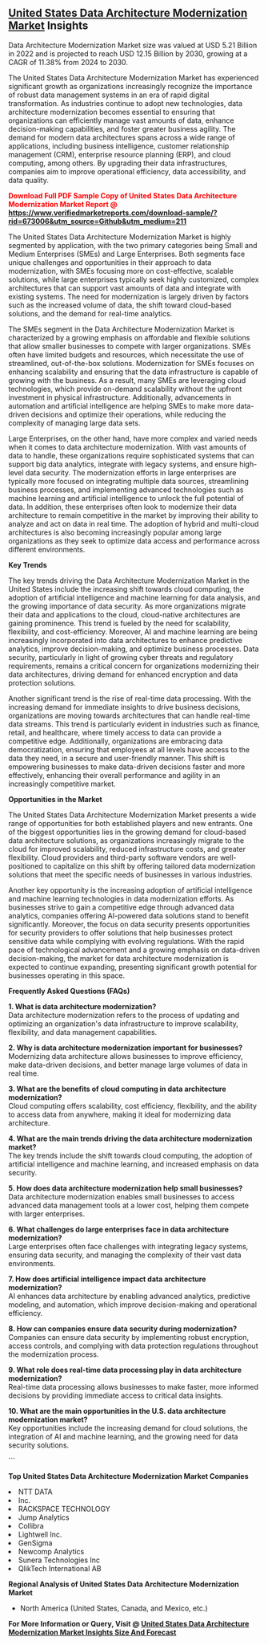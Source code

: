 <h2><a href="https://www.verifiedmarketreports.com/download-sample/?rid=673006&amp;utm_source=Github&amp;utm_medium=211" target="_blank">United States Data Architecture Modernization Market</a> Insights</h2><p>Data Architecture Modernization Market size was valued at USD 5.21 Billion in 2022 and is projected to reach USD 12.15 Billion by 2030, growing at a CAGR of 11.38% from 2024 to 2030.</p><p><p>The United States Data Architecture Modernization Market has experienced significant growth as organizations increasingly recognize the importance of robust data management systems in an era of rapid digital transformation. As industries continue to adopt new technologies, data architecture modernization becomes essential to ensuring that organizations can efficiently manage vast amounts of data, enhance decision-making capabilities, and foster greater business agility. The demand for modern data architectures spans across a wide range of applications, including business intelligence, customer relationship management (CRM), enterprise resource planning (ERP), and cloud computing, among others. By upgrading their data infrastructures, companies aim to improve operational efficiency, data accessibility, and data quality.</p><p><strong><p><span class=""><span style="color: #ff0000;"><strong>Download Full PDF Sample Copy of United States Data Architecture Modernization Market Report</strong> @ </span><a href="https://www.verifiedmarketreports.com/download-sample/?rid=673006&amp;utm_source=Github&amp;utm_medium=211" target="_blank">https://www.verifiedmarketreports.com/download-sample/?rid=673006&amp;utm_source=Github&amp;utm_medium=211</a></span></p></strong></p><p>The United States Data Architecture Modernization Market is highly segmented by application, with the two primary categories being Small and Medium Enterprises (SMEs) and Large Enterprises. Both segments face unique challenges and opportunities in their approach to data modernization, with SMEs focusing more on cost-effective, scalable solutions, while large enterprises typically seek highly customized, complex architectures that can support vast amounts of data and integrate with existing systems. The need for modernization is largely driven by factors such as the increased volume of data, the shift toward cloud-based solutions, and the demand for real-time analytics.</p><p>The SMEs segment in the Data Architecture Modernization Market is characterized by a growing emphasis on affordable and flexible solutions that allow smaller businesses to compete with larger organizations. SMEs often have limited budgets and resources, which necessitate the use of streamlined, out-of-the-box solutions. Modernization for SMEs focuses on enhancing scalability and ensuring that the data infrastructure is capable of growing with the business. As a result, many SMEs are leveraging cloud technologies, which provide on-demand scalability without the upfront investment in physical infrastructure. Additionally, advancements in automation and artificial intelligence are helping SMEs to make more data-driven decisions and optimize their operations, while reducing the complexity of managing large data sets.</p><p>Large Enterprises, on the other hand, have more complex and varied needs when it comes to data architecture modernization. With vast amounts of data to handle, these organizations require sophisticated systems that can support big data analytics, integrate with legacy systems, and ensure high-level data security. The modernization efforts in large enterprises are typically more focused on integrating multiple data sources, streamlining business processes, and implementing advanced technologies such as machine learning and artificial intelligence to unlock the full potential of data. In addition, these enterprises often look to modernize their data architecture to remain competitive in the market by improving their ability to analyze and act on data in real time. The adoption of hybrid and multi-cloud architectures is also becoming increasingly popular among large organizations as they seek to optimize data access and performance across different environments.</p><p><strong>Key Trends</strong></p><p>The key trends driving the Data Architecture Modernization Market in the United States include the increasing shift towards cloud computing, the adoption of artificial intelligence and machine learning for data analysis, and the growing importance of data security. As more organizations migrate their data and applications to the cloud, cloud-native architectures are gaining prominence. This trend is fueled by the need for scalability, flexibility, and cost-efficiency. Moreover, AI and machine learning are being increasingly incorporated into data architectures to enhance predictive analytics, improve decision-making, and optimize business processes. Data security, particularly in light of growing cyber threats and regulatory requirements, remains a critical concern for organizations modernizing their data architectures, driving demand for enhanced encryption and data protection solutions.</p><p>Another significant trend is the rise of real-time data processing. With the increasing demand for immediate insights to drive business decisions, organizations are moving towards architectures that can handle real-time data streams. This trend is particularly evident in industries such as finance, retail, and healthcare, where timely access to data can provide a competitive edge. Additionally, organizations are embracing data democratization, ensuring that employees at all levels have access to the data they need, in a secure and user-friendly manner. This shift is empowering businesses to make data-driven decisions faster and more effectively, enhancing their overall performance and agility in an increasingly competitive market.</p><p><strong>Opportunities in the Market</strong></p><p>The United States Data Architecture Modernization Market presents a wide range of opportunities for both established players and new entrants. One of the biggest opportunities lies in the growing demand for cloud-based data architecture solutions, as organizations increasingly migrate to the cloud for improved scalability, reduced infrastructure costs, and greater flexibility. Cloud providers and third-party software vendors are well-positioned to capitalize on this shift by offering tailored data modernization solutions that meet the specific needs of businesses in various industries.</p><p>Another key opportunity is the increasing adoption of artificial intelligence and machine learning technologies in data modernization efforts. As businesses strive to gain a competitive edge through advanced data analytics, companies offering AI-powered data solutions stand to benefit significantly. Moreover, the focus on data security presents opportunities for security providers to offer solutions that help businesses protect sensitive data while complying with evolving regulations. With the rapid pace of technological advancement and a growing emphasis on data-driven decision-making, the market for data architecture modernization is expected to continue expanding, presenting significant growth potential for businesses operating in this space.</p><p><strong>Frequently Asked Questions (FAQs)</strong></p><p><strong>1. What is data architecture modernization?</strong><br>Data architecture modernization refers to the process of updating and optimizing an organization's data infrastructure to improve scalability, flexibility, and data management capabilities.</p><p><strong>2. Why is data architecture modernization important for businesses?</strong><br>Modernizing data architecture allows businesses to improve efficiency, make data-driven decisions, and better manage large volumes of data in real time.</p><p><strong>3. What are the benefits of cloud computing in data architecture modernization?</strong><br>Cloud computing offers scalability, cost efficiency, flexibility, and the ability to access data from anywhere, making it ideal for modernizing data architecture.</p><p><strong>4. What are the main trends driving the data architecture modernization market?</strong><br>The key trends include the shift towards cloud computing, the adoption of artificial intelligence and machine learning, and increased emphasis on data security.</p><p><strong>5. How does data architecture modernization help small businesses?</strong><br>Data architecture modernization enables small businesses to access advanced data management tools at a lower cost, helping them compete with larger enterprises.</p><p><strong>6. What challenges do large enterprises face in data architecture modernization?</strong><br>Large enterprises often face challenges with integrating legacy systems, ensuring data security, and managing the complexity of their vast data environments.</p><p><strong>7. How does artificial intelligence impact data architecture modernization?</strong><br>AI enhances data architecture by enabling advanced analytics, predictive modeling, and automation, which improve decision-making and operational efficiency.</p><p><strong>8. How can companies ensure data security during modernization?</strong><br>Companies can ensure data security by implementing robust encryption, access controls, and complying with data protection regulations throughout the modernization process.</p><p><strong>9. What role does real-time data processing play in data architecture modernization?</strong><br>Real-time data processing allows businesses to make faster, more informed decisions by providing immediate access to critical data insights.</p><p><strong>10. What are the main opportunities in the U.S. data architecture modernization market?</strong><br>Key opportunities include the increasing demand for cloud solutions, the integration of AI and machine learning, and the growing need for data security solutions.</p>```</p><p><strong>Top United States Data Architecture Modernization Market Companies</strong></p><div data-test-id=""><p><li>NTT DATA</li><li> Inc.</li><li> RACKSPACE TECHNOLOGY</li><li> Jump Analytics</li><li> Collibra</li><li> Lightwell Inc.</li><li> GenSigma</li><li> Newcomp Analytics</li><li> Sunera Technologies Inc</li><li> QlikTech International AB</li></p><div><strong>Regional Analysis of&nbsp;United States Data Architecture Modernization Market</strong></div><ul><li dir="ltr"><p dir="ltr">North America&nbsp;(United States, Canada, and Mexico, etc.)</p></li></ul><p><strong>For More Information or Query, Visit @&nbsp;</strong><strong><a href="https://www.verifiedmarketreports.com/product/data-architecture-modernization-market/?utm_source=Github&amp;utm_medium=211" target="_blank">United States Data Architecture Modernization Market Insights Size And Forecast</a></strong></p></div>
